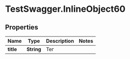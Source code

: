 # TestSwagger.InlineObject60

## Properties

Name | Type | Description | Notes
------------ | ------------- | ------------- | -------------
**title** | **String** | Тег | 


